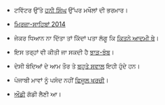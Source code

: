 - ਟਵਿੱਟਰ ਉੱਤੇ [ਹਨੀ ਸਿੰਘ](http://zeenews.india.com/entertainment/celebrity/honey-singh-jokes-trend-on-twitter-after-xpose-release_155167.html) ਉੱਪਰ ਮਖੌਲਾਂ ਦੀ ਭਰਮਾਰ।

- [ਮਿਰਜ਼ਾ-ਸਾਹਿਬਾਂ 2014](https://www.facebook.com/photo.php?v=482725715207062&fref=nf)

- ਜੇਕਰ ਧਿਆਨ ਨਾ ਦਿੱਤਾ ਤਾਂ ਕਿੱਦਾਂ ਪਤਾ ਲੱਗੂ ਕਿ [ਕਿਤਨੇ ਆਦਮੀ ਥੇ](https://www.facebook.com/photo.php?v=484546951691605&set=vb.322575304555438&type=2&theater)।

- ਇਸ ਤਰ੍ਹਾਂ ਵੀ ਕੀਤੀ ਜਾ ਸਕਦੀ ਹੈ [ਝਾੜ-ਝੰਬ](https://www.facebook.com/photo.php?v=484128955066738&set=vb.322575304555438&type=2&theater)।

- ਦੇਸੀ ਬੰਦਿਆਂ ਦੇ ਆਮ ਤੌਰ ਤੇ [ਬਹੁਤੇ ਸਵਾਲ](https://www.facebook.com/photo.php?v=483466711799629&set=vb.322575304555438&type=2&theater) ਇਹੀ ਹੁੰਦੇ ਹਨ।

- ਪੰਜਾਬੀ ਮਾਵਾਂ ਨੂੰ ਪਸੰਦ ਨਹੀਂ [ਫਿਜੂਲ ਖਰਚੀ](https://www.facebook.com/photo.php?v=483087378504229&set=vb.322575304555438&type=2&theater)।

- [ਔਡੀ](https://www.facebook.com/photo.php?v=264787830356913&set=vb.227239800778383&type=2&theater) ਗੱਡੀ ਲੈਣੀ ਆ।
